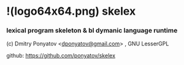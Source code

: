 # !(logo64x64.png) skelex
### lexical program skeleton & bI dymanic language runtime

(c) Dmitry Ponyatov <<dponyatov@gmail.com>> , GNU LesserGPL

github: https://github.com/ponyatov/skelex

